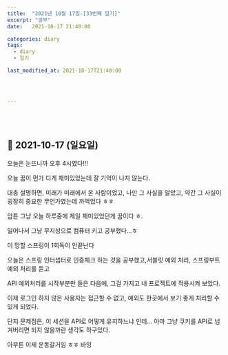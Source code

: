 ```yaml
---
title:  "2021년 10월 17일-[33번째 일기]"
excerpt: "공부"
date:   2021-10-17 21:40:00 

categories: diary
tags:
  - diary
  - 일기

last_modified_at: 2021-10-17T21:40:00




---
```


<br/>

<br/>

## 🧾 2021-10-17 (일요일)

오늘은 눈뜨니까 오후 4시였다!!!

오늘 꿈이 먼가 디게 재미있었는데 잘 기억이 나지 않는다.

대충 설명하면, 미래가 미래에서 온 사람이었고, 나만 그 사실을 알았고, 약간 그 사실이 굉장히 중요한 무언가였는데 까먹었다 ㅎㅎ

암튼 그냥 오늘 하루중에 제일 재미있었던게 꿈이다 ㅎ.

일어나서 그냥 무지성으로 컴퓨터 키고 공부했다...ㅎ

이 망할 스프링이 1회독이 안끝난다

오늘은 스프링 인터셉터로 인증체크 하는 것을 공부했고,서블릿 예외 처리, 스프링부트 예외 처리를 듣고

 API 예외처리를 시작부분만 들은 다음에, 그걸 가지고 내 프로젝트에 적용시켜 보았다.

이제 로그인 하지 않은 사용자는 접근할 수 없고, 예외도 한곳에서 보기 좋게 처리할 수 있게 되었다.

단지 문제점은, 이 세션을 API로 어떻게 유지하느냐 인데... 아마 그냥 쿠키를 API로 넘겨버리면 되지 않을까란 생각도 하구있다.

아무튼 이제 운동갈거임 ㅎㅎ 바잉